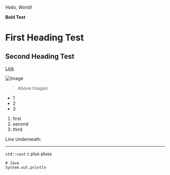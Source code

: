 *Hello, World!*

**Bold Test**

# First Heading Test

## Second Heading Test

[Link](https://github.com/)

![Image](https://picsum.photos/200/300)

> Above Images

* 1
* 2
* 3

1. first
2. second
3. third

Line Underneath:

---

`std::cout` c plus pluss

```
# Java
System.out.println
```
